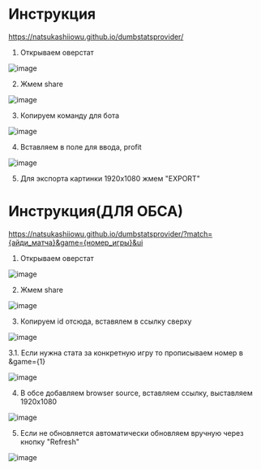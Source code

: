 # Инструкция
https://natsukashiiowu.github.io/dumbstatsprovider/

1. Открываем оверстат

![image](https://github.com/user-attachments/assets/eef3664b-3045-46a6-88b2-18dc0dbd4356)

2. Жмем share

![image](https://github.com/user-attachments/assets/e47fd1a5-a8c2-407b-9681-4cd3ed86c2d4)

3. Копируем команду для бота

![image](https://github.com/user-attachments/assets/8ddcb542-c42f-40bc-b31a-a30e2fcc5d54)

4. Вставляем в поле для ввода, profit

![image](https://github.com/user-attachments/assets/c4207f75-d77c-4999-860a-1d101bf5ba56)

5. Для экспорта картинки 1920x1080 жмем "EXPORT"

# Инструкция(ДЛЯ ОБСА)
https://natsukashiiowu.github.io/dumbstatsprovider/?match={айди_матча}&game={номер_игры}&ui

1. Открываем оверстат

![image](https://github.com/user-attachments/assets/eef3664b-3045-46a6-88b2-18dc0dbd4356)

2. Жмем share

![image](https://github.com/user-attachments/assets/e47fd1a5-a8c2-407b-9681-4cd3ed86c2d4)

3. Копируем id отсюда, вставялем в ссылку сверху

![image](https://github.com/user-attachments/assets/de65db35-78ad-4cd7-bdda-c35d5a86ede4)

3.1. Если нужна стата за конкретную игру то прописываем номер в &game={1}

![image](https://github.com/user-attachments/assets/8aca7eb1-e6c8-4033-a9d6-f6b64c857cc9)


4. В обсе добавляем browser source, вставляем ссылку, выставляем 1920x1080

![image](https://github.com/user-attachments/assets/0f037d53-c5a5-4a33-a237-5ace2b025476)

5. Если не обновляется автоматически обновляем вручную через кнопку "Refresh"

![image](https://github.com/user-attachments/assets/0ab9ad4e-d666-454b-b644-3bd48f2fa926)

